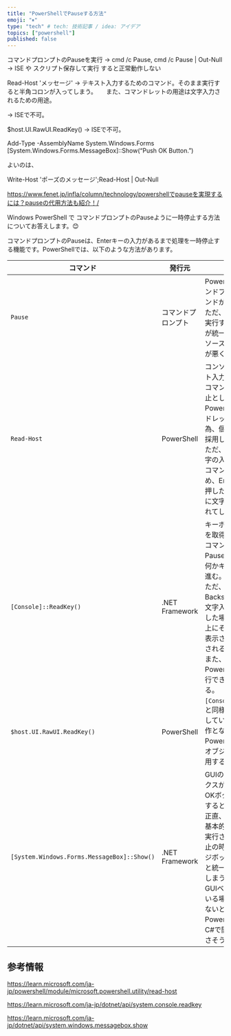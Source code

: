```yaml
---
title: "PowerShellでPauseする方法"
emoji: "⏸"
type: "tech" # tech: 技術記事 / idea: アイデア
topics: ["powershell"]
published: false
---
```


コマンドプロンプトのPauseを実行 → cmd /c Pause, cmd /c Pause | Out-Null
→ ISE や スクリプト保存して実行 すると正常動作しない

Read-Host 'メッセージ'
→ テキスト入力するためのコマンド。そのまま実行すると半角コロンが入ってしまう。
　 また、コマンドレットの用途は文字入力されるための用途。

[Console]::ReadKey()
→ ISEで不可。

$host.UI.RawUI.ReadKey()
→ ISEで不可。

Add-Type -AssemblyName System.Windows.Forms
[System.Windows.Forms.MessageBox]::Show(“Push OK Button.”)

よいのは、

Write-Host 'ポーズのメッセージ';Read-Host | Out-Null

https://www.fenet.jp/infla/column/technology/powershellでpauseを実現するには？pauseの代用方法も紹介！/

Windows PowerShell で コマンドプロンプトのPauseように一時停止する方法についてお答えします。😊

コマンドプロンプトのPauseは、Enterキーの入力があるまで処理を一時停止する機能です。PowerShellでは、以下のような方法があります。

| コマンド | 発行元 | 解説 | 使用例 |
| --- | --- | --- | --- |
| `Pause` | コマンドプロンプト | PowerShellでもコマンドプロンプトのコマンドが使用できる。<br>ただ、PowerShellで実行するのでコマンドが統一されていないとソースコードの可読性が悪くなる。  | `pause`<br>上記のようにそのまま実行すると“続行するには何かキーを押してください . . .”と表示される。<br>この表示を消す場合は、`pause > $null` など標準出力を無視する方法で対応可能。<br>[参考情報：標準出力を無視する方法を紹介](https://zenn.dev/haretokidoki/articles/24ac3ba42d8050) |
| `Read-Host` | PowerShell | コンソールからテキスト入力を読み取る為のコマンドだが、一時停止としても使用可能。<br>PowerShellのコマンドレットで統一できる為、個人的にはこれを採用したい。<br>ただ、Read-Hostは文字の入力を受け付けるコマンドレットのため、Enterキー以外を押した場合は続行せずに文字が入力・表示されてしまう。 | 1行目：`Write-Host '一時停止中。Enterキーで続行してください。'`<br>2行目：`Read-Host > $null`<br><br>1行目でコンソール上にメッセージを表示。 |
| `[Console]::ReadKey()` | \.NET Framework | キーボードの入力情報を取得するメソッド。コマンドプロンプトのPauseコマンド同様、何かキーを押すと次に進む。<br>ただ、Enterキー・Backspaceキー以外の文字入力するキーを押した場合、コンソール上にその文字が入力・表示された状態で続行される。<br>また、Windows PowerShell ISEでは実行できずにエラーとなる。 | 1行目：`Write-Host '一時停止中。いずれかのキーを押し続行してください。'`<br>2行目：`[Console]::ReadKey() > $null` |
| `$host.UI.RawUI.ReadKey()` | PowerShell | `[Console]::ReadKey()`と同様の機能を呼び出しているため、同じ動作となるが、PowerShellのホストオブジェクト経由で使用する。 | 1行目：`Write-Host '一時停止中。いずれかのキーを押し続行してください。'`<br>2行目：`$host.UI.RawUI.ReadKey() > $null` |
| `[System.Windows.Forms.MessageBox]::Show()` | \.NET Framework | GUIのメッセージボックスが表示される。OKボタンをクリックすると続行。<br>正直、PowerShellは基本的にCUIベースで実行される為、一時停止の時にだけメッセージボックスを使用すると統一感がなくなったしまうと感じる。<br>GUIベースで作成している場合、違和感は少ないと思うが、PowerShellではなくC#で開発した方がよさそう。 | `[System.Windows.Forms.MessageBox]::Show("一時停止中`r`nOKボタンを押し再開してください。")` |

## 参考情報

https://learn.microsoft.com/ja-jp/powershell/module/microsoft.powershell.utility/read-host

https://learn.microsoft.com/ja-jp/dotnet/api/system.console.readkey

https://learn.microsoft.com/ja-jp/dotnet/api/system.windows.messagebox.show